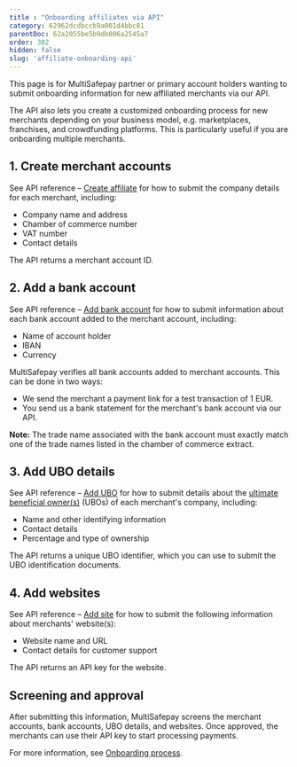 ```yaml
---
title : "Onboarding affiliates via API"
category: 62962dcdbccb9a001d4bbc81
parentDoc: 62a2055be5b9db006a2545a7
order: 302
hidden: false
slug: 'affiliate-onboarding-api'
---
```


This page is for MultiSafepay partner or primary account holders wanting to submit onboarding information for new affiliated merchants via our API. 

The API also lets you create a customized onboarding process for new merchants depending on your business model, e.g. marketplaces, franchises, and crowdfunding platforms. This is particularly useful if you are onboarding multiple merchants.  

## 1. Create merchant accounts

See API reference – [Create affiliate](https://docs-api.multisafepay.com/reference/createaffiliate) for how to submit the company details for each merchant, including:

- Company name and address
- Chamber of commerce number
- VAT number
- Contact details

The API returns a merchant account ID.

## 2. Add a bank account
See API reference – [Add bank account](https://docs-api.multisafepay.com/reference/addaffiliatebankaccount) for how to submit information about each bank account added to the merchant account, including: 

- Name of account holder
- IBAN
- Currency

MultiSafepay verifies all bank accounts added to merchant accounts. This can be done in two ways:

- We send the merchant a payment link for a test transaction of 1 EUR. 
- You send us a bank statement for the merchant's bank account via our API.

**Note:** The trade name associated with the bank account must exactly match one of the trade names listed in the chamber of commerce extract.

## 3. Add UBO details
See API reference – [Add UBO](https://docs-api.multisafepay.com/reference/addaffiliateubo) for how to submit details about the [ultimate beneficial owner(s)](/account/ubo/) (UBOs) of each merchant's company, including:

- Name and other identifying information
- Contact details
- Percentage and type of ownership

The API returns a unique UBO identifier, which you can use to submit the UBO identification documents.

## 4. Add websites
See API reference – [Add site](https://docs-api.multisafepay.com/reference/addaffiliatesite) for how to submit the following information about merchants' website(s):

- Website name and URL
- Contact details for customer support
 
The API returns an API key for the website. 

## Screening and approval 

After submitting this information, MultiSafepay screens the merchant accounts, bank accounts, UBO details, and websites. Once approved, the merchants can use their API key to start processing payments.

For more information, see [Onboarding process](/account/onboarding-process/).
